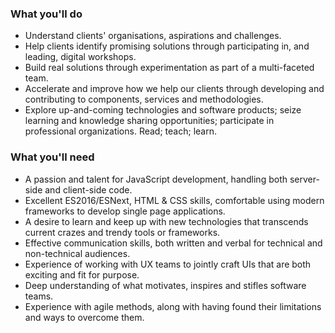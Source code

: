 ### What you'll do
* Understand clients' organisations, aspirations and challenges.
* Help clients identify promising solutions through participating in, and leading, digital workshops.
* Build real solutions through experimentation as part of a multi-faceted team.  
* Accelerate and improve how we help our clients through developing and contributing to components, services and methodologies.
* Explore up-and-coming technologies and software products; seize learning and knowledge sharing opportunities; participate in professional organizations. Read; teach; learn.


### What you'll need
* A passion and talent for JavaScript development, handling both server-side and client-side code.
* Excellent ES2016/ESNext, HTML & CSS skills, comfortable using modern frameworks to develop single page applications.
* A desire to learn and keep up with new technologies that transcends current crazes and trendy tools or frameworks.
* Effective communication skills, both written and verbal for technical and non-technical audiences.
* Experience of working with UX teams to jointly craft UIs that are both exciting and fit for purpose.
* Deep understanding of what motivates, inspires and stifles software teams.
* Experience with agile methods, along with having found their limitations and ways to overcome them.

